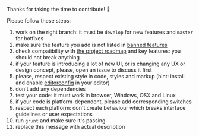 Thanks for taking the time to contribute! :gift:

Please follow these steps:

1. work on the right branch: it must be `develop` for new features and `master` for hotfixes
2. make sure the feature you add is not listed in [banned features](https://github.com/antelle/keeweb/wiki/Unsupported-Features)
3. check compatibility with [the project roadmap](https://github.com/antelle/keeweb/wiki/TODO) and key features: you should not break anything
4. if your feature is introducing a lot of new UI, or is changing any UX or design concept, please, open an issue to discuss it first
5. please, respect existing style in code, styles and markup (hint: install and enable [editorconfig](http://editorconfig.org/) in your editor)
6. don't add any dependencies
7. test your code: it must work in browser, Windows, OSX and Linux
8. if your code is platform-dependent, please add corresponding switches
9. respect each platform: don't create behaviour which breaks interface guidelines or user expectations 
10. run `grunt` and make sure it's passing 
11. replace this message with actual description
